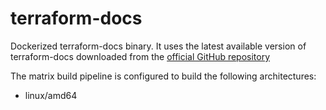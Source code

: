 # terraform-docs
Dockerized terraform-docs binary.
It uses the latest available version of terraform-docs downloaded from the [official GitHub repository](https://github.com/terraform-docs/)

The matrix build pipeline is configured to build the following architectures:
* linux/amd64